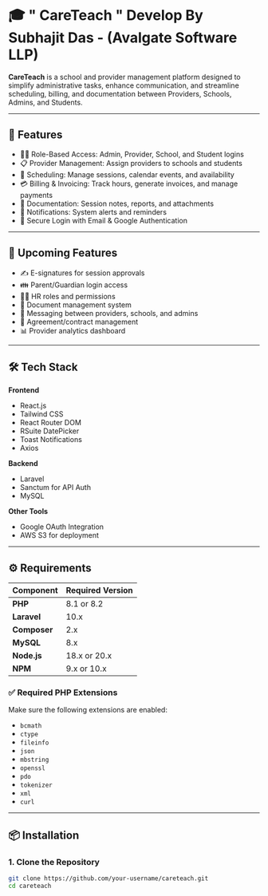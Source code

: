 # 🎓 " CareTeach " Develop By Subhajit Das - (Avalgate Software LLP)

**CareTeach** is a school and provider management platform designed to simplify administrative tasks, enhance communication, and streamline scheduling, billing, and documentation between Providers, Schools, Admins, and Students.

---

## 🚀 Features

- 🧑‍💼 Role-Based Access: Admin, Provider, School, and Student logins
- 📋 Provider Management: Assign providers to schools and students
- 📅 Scheduling: Manage sessions, calendar events, and availability
- 💳 Billing & Invoicing: Track hours, generate invoices, and manage payments
- 🧾 Documentation: Session notes, reports, and attachments
- 📨 Notifications: System alerts and reminders
- 🔐 Secure Login with Email & Google Authentication

---

## 🔮 Upcoming Features

- ✍️ E-signatures for session approvals
- 👪 Parent/Guardian login access
- 🧑‍💼 HR roles and permissions
- 📂 Document management system
- 💬 Messaging between providers, schools, and admins
- 📑 Agreement/contract management
- 📊 Provider analytics dashboard

---

## 🛠 Tech Stack

**Frontend**
- React.js
- Tailwind CSS
- React Router DOM
- RSuite DatePicker
- Toast Notifications
- Axios

**Backend**
- Laravel
- Sanctum for API Auth
- MySQL

**Other Tools**
- Google OAuth Integration
- AWS S3 for deployment

---

## ⚙️ Requirements

| Component      | Required Version     |
|----------------|----------------------|
| **PHP**        | 8.1 or 8.2           |
| **Laravel**    | 10.x                 |
| **Composer**   | 2.x                  |
| **MySQL**      | 8.x                  |
| **Node.js**    | 18.x or 20.x         |
| **NPM**        | 9.x or 10.x          |

### ✅ Required PHP Extensions

Make sure the following extensions are enabled:

- `bcmath`
- `ctype`
- `fileinfo`
- `json`
- `mbstring`
- `openssl`
- `pdo`
- `tokenizer`
- `xml`
- `curl`

---

## 📦 Installation

### 1. Clone the Repository

```bash
git clone https://github.com/your-username/careteach.git
cd careteach
